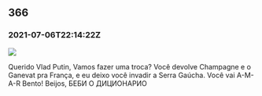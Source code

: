   

366
---

### 2021-07-06T22:14:22Z

![](https://bebiodicionario-com.s3.amazonaws.com/media/posts/202107/210874510_1106906713166724_627156781901091893_n_17919112675694582.jpg)

Querido Vlad Putin, Vamos fazer uma troca? Você devolve Champagne e o Ganevat pra França, e eu deixo você invadir a Serra Gaúcha. Você vai A-M-A-R Bento! Beijos, БЕБИ О ДИЦИОНАРИО

